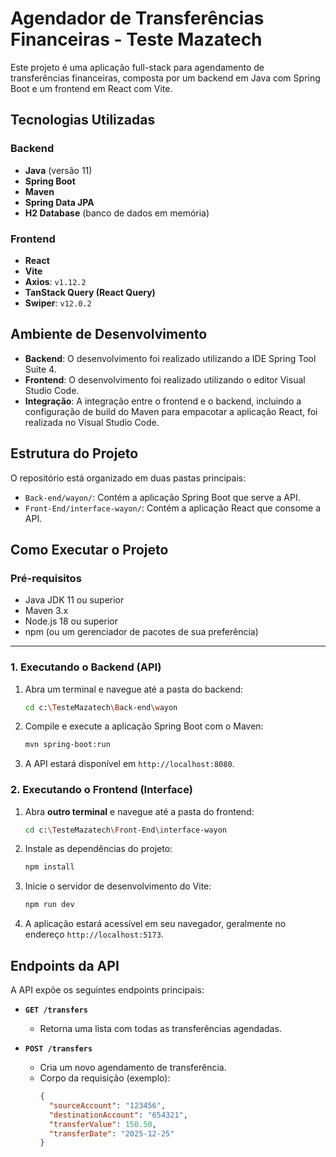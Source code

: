 # Agendador de Transferências Financeiras - Teste Mazatech

Este projeto é uma aplicação full-stack para agendamento de transferências financeiras, composta por um backend em Java com Spring Boot e um frontend em React com Vite.

## Tecnologias Utilizadas

### Backend
- **Java** (versão 11)
- **Spring Boot**
- **Maven**
- **Spring Data JPA**
- **H2 Database** (banco de dados em memória)

### Frontend
- **React**
- **Vite**
- **Axios**: `v1.12.2`
- **TanStack Query (React Query)**
- **Swiper**: `v12.0.2`

## Ambiente de Desenvolvimento

-   **Backend**: O desenvolvimento foi realizado utilizando a IDE Spring Tool Suite 4.
-   **Frontend**: O desenvolvimento foi realizado utilizando o editor Visual Studio Code.
-   **Integração**: A integração entre o frontend e o backend, incluindo a configuração de build do Maven para empacotar a aplicação React, foi realizada no Visual Studio Code.

## Estrutura do Projeto

O repositório está organizado em duas pastas principais:

-   `Back-end/wayon/`: Contém a aplicação Spring Boot que serve a API.
-   `Front-End/interface-wayon/`: Contém a aplicação React que consome a API.

## Como Executar o Projeto

### Pré-requisitos

-   Java JDK 11 ou superior
-   Maven 3.x
-   Node.js 18 ou superior
-   npm (ou um gerenciador de pacotes de sua preferência)

---

### 1. Executando o Backend (API)

1.  Abra um terminal e navegue até a pasta do backend:
    ```bash
    cd c:\TesteMazatech\Back-end\wayon
    ```

2.  Compile e execute a aplicação Spring Boot com o Maven:
    ```bash
    mvn spring-boot:run
    ```

3.  A API estará disponível em `http://localhost:8080`.

### 2. Executando o Frontend (Interface)

1.  Abra **outro terminal** e navegue até a pasta do frontend:
    ```bash
    cd c:\TesteMazatech\Front-End\interface-wayon
    ```

2.  Instale as dependências do projeto:
    ```bash
    npm install
    ```

3.  Inicie o servidor de desenvolvimento do Vite:
    ```bash
    npm run dev
    ```

4.  A aplicação estará acessível em seu navegador, geralmente no endereço `http://localhost:5173`.

## Endpoints da API

A API expõe os seguintes endpoints principais:

-   **`GET /transfers`**
    -   Retorna uma lista com todas as transferências agendadas.

-   **`POST /transfers`**
    -   Cria um novo agendamento de transferência.
    -   Corpo da requisição (exemplo):
        ```json
        {
          "sourceAccount": "123456",
          "destinationAccount": "654321",
          "transferValue": 150.50,
          "transferDate": "2025-12-25"
        }
        ```
